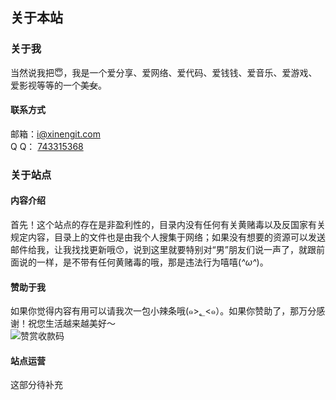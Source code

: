 ## 关于本站
### 关于我
  当然说我把:innocent:，我是一个爱分享、爱网络、爱代码、爱钱钱、爱音乐、爱游戏、爱影视等等的一个~~美女~~。  
#### 联系方式
  邮箱：i@xinengit.com  
  Q Q：	[743315368](http://wpa.qq.com/msgrd?v=3&uin=743315368&site=qq&menu=yes "许美丽的QQ")
  
### 关于站点
#### 内容介绍
  首先！这个站点的存在是非盈利性的，目录内没有任何有关黄赌毒以及反国家有关规定内容，目录上的文件也是由我个人搜集于网络；如果没有想要的资源可以发送邮件给我，让我找找更新哦:kissing_smiling_eyes:，说到这里就要特别对“男”朋友们说一声了，就跟前面说的一样，是不带有任何黄赌毒的哦，那是违法行为嘻嘻(*^ω^*)。  
#### 赞助于我
  如果你觉得内容有用可以请我次一包小辣条哦(๑>؂<๑）。如果你赞助了，那万分感谢！祝您生活越来越美好～  
![赞赏收款码](http://cdn.bxwin.cn/ico/ico.png "暂时不贴")
#### 站点运营
  这部分待补充
